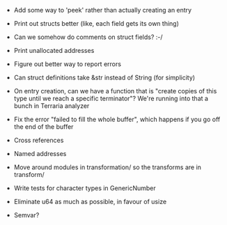 * Add some way to 'peek' rather than actually creating an entry
* Print out structs better (like, each field gets its own thing)
* Can we somehow do comments on struct fields? :-/
* Print unallocated addresses
* Figure out better way to report errors
* Can struct definitions take &str instead of String (for simplicity)
* On entry creation, can we have a function that is "create copies of this type until we reach a specific terminator"? We're running into that a bunch in Terraria analyzer
* Fix the error "failed to fill the whole buffer", which happens if you go off the end of the buffer

* Cross references
* Named addresses

* Move around modules in transformation/ so the transforms are in transform/
* Write tests for character types in GenericNumber
* Eliminate u64 as much as possible, in favour of usize

* Semvar?
